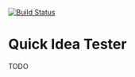 [![Build Status](https://travis-ci.org/spirali/qit.svg?branch=master)](https://travis-ci.org/spirali/qit)

# Quick Idea Tester

TODO
